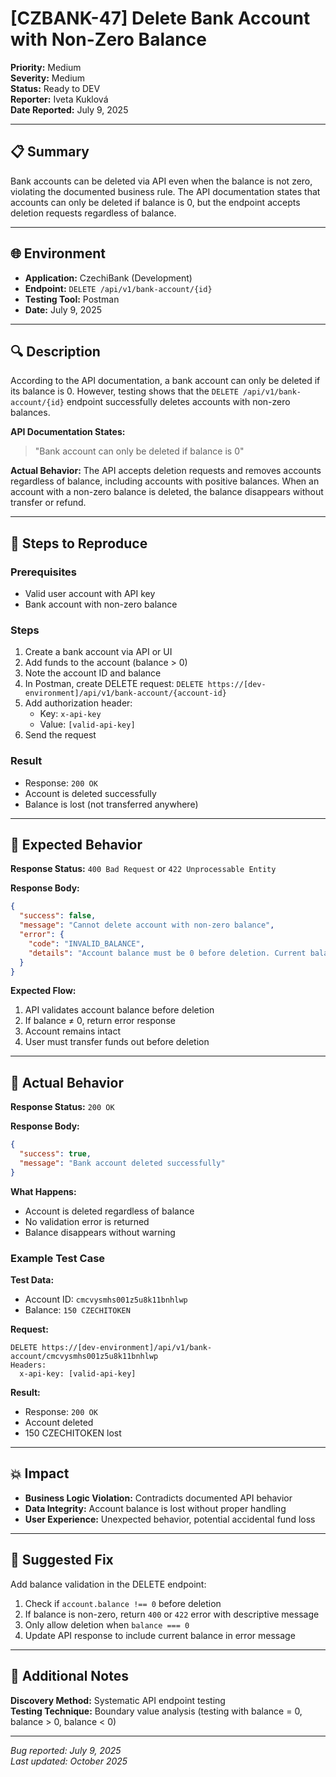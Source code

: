 # [CZBANK-47] Delete Bank Account with Non-Zero Balance

**Priority:** Medium  
**Severity:** Medium  
**Status:** Ready to DEV  
**Reporter:** Iveta Kuklová  
**Date Reported:** July 9, 2025

---

## 📋 Summary

Bank accounts can be deleted via API even when the balance is not zero, violating the documented business rule. The API documentation states that accounts can only be deleted if balance is 0, but the endpoint accepts deletion requests regardless of balance.

---

## 🌐 Environment

- **Application:** CzechiBank (Development)
- **Endpoint:** `DELETE /api/v1/bank-account/{id}`
- **Testing Tool:** Postman
- **Date:** July 9, 2025

---

## 🔍 Description

According to the API documentation, a bank account can only be deleted if its balance is 0. However, testing shows that the `DELETE /api/v1/bank-account/{id}` endpoint successfully deletes accounts with non-zero balances.

**API Documentation States:**
> "Bank account can only be deleted if balance is 0"

**Actual Behavior:**
The API accepts deletion requests and removes accounts regardless of balance, including accounts with positive balances. When an account with a non-zero balance is deleted, the balance disappears without transfer or refund.

---

## 📝 Steps to Reproduce

### Prerequisites
- Valid user account with API key
- Bank account with non-zero balance

### Steps

1. Create a bank account via API or UI
2. Add funds to the account (balance > 0)
3. Note the account ID and balance
4. In Postman, create DELETE request: `DELETE https://[dev-environment]/api/v1/bank-account/{account-id}`
5. Add authorization header:
   - Key: `x-api-key`
   - Value: `[valid-api-key]`
6. Send the request

### Result
- Response: `200 OK`
- Account is deleted successfully
- Balance is lost (not transferred anywhere)

---

## 🎯 Expected Behavior

**Response Status:** `400 Bad Request` or `422 Unprocessable Entity`

**Response Body:**
```json
{
  "success": false,
  "message": "Cannot delete account with non-zero balance",
  "error": {
    "code": "INVALID_BALANCE",
    "details": "Account balance must be 0 before deletion. Current balance: 150 CZECHITOKEN"
  }
}
```

**Expected Flow:**
1. API validates account balance before deletion
2. If balance ≠ 0, return error response
3. Account remains intact
4. User must transfer funds out before deletion

---

## 🐛 Actual Behavior

**Response Status:** `200 OK`

**Response Body:**
```json
{
  "success": true,
  "message": "Bank account deleted successfully"
}
```

**What Happens:**
- Account is deleted regardless of balance
- No validation error is returned
- Balance disappears without warning

### Example Test Case

**Test Data:**
- Account ID: `cmcvysmhs001z5u8k11bnhlwp`
- Balance: `150 CZECHITOKEN`

**Request:**
```
DELETE https://[dev-environment]/api/v1/bank-account/cmcvysmhs001z5u8k11bnhlwp
Headers:
  x-api-key: [valid-api-key]
```

**Result:**
- Response: `200 OK`
- Account deleted
- 150 CZECHITOKEN lost

---

## 💥 Impact

- **Business Logic Violation:** Contradicts documented API behavior
- **Data Integrity:** Account balance is lost without proper handling
- **User Experience:** Unexpected behavior, potential accidental fund loss

---

## 🔧 Suggested Fix

Add balance validation in the DELETE endpoint:

1. Check if `account.balance !== 0` before deletion
2. If balance is non-zero, return `400` or `422` error with descriptive message
3. Only allow deletion when `balance === 0`
4. Update API response to include current balance in error message

---

## 📎 Additional Notes

**Discovery Method:** Systematic API endpoint testing  
**Testing Technique:** Boundary value analysis (testing with balance = 0, balance > 0, balance < 0)

---

*Bug reported: July 9, 2025*  
*Last updated: October 2025*
